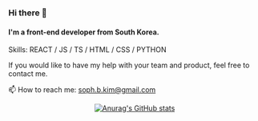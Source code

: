 ### Hi there 👋
#### I'm a front-end developer from South Korea.

<p>Skills: REACT / JS / TS / HTML / CSS / PYTHON<p>
<p>If you would like to have my help with your team and product, feel free to contact me.<p>

📫 How to reach me: soph.b.kim@gmail.com

  <div align=center>
 
   [![Anurag's GitHub stats](https://github-readme-stats.vercel.app/api?username=sophkim)](https://github.com/anuraghazra/github-readme-stats)
 
  
</div>

 
